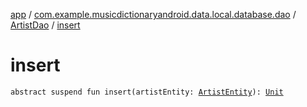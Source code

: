 [app](../../index.md) / [com.example.musicdictionaryandroid.data.local.database.dao](../index.md) / [ArtistDao](index.md) / [insert](./insert.md)

# insert

`abstract suspend fun insert(artistEntity: `[`ArtistEntity`](../../com.example.musicdictionaryandroid.data.local.database.entity/-artist-entity/index.md)`): `[`Unit`](https://kotlinlang.org/api/latest/jvm/stdlib/kotlin/-unit/index.html)